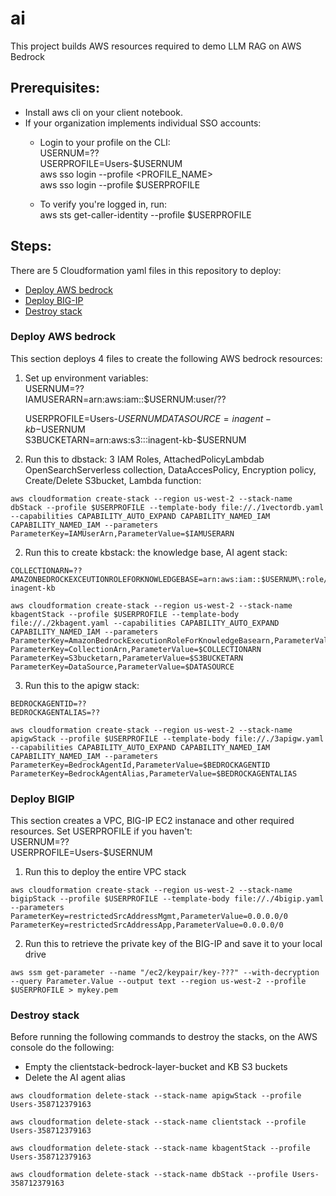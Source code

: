 # ai
This project builds AWS resources required to demo LLM RAG on AWS Bedrock

## Prerequisites:
- Install aws cli on your client notebook.
- If your organization implements individual SSO accounts:
  - Login to your profile on the CLI:  
    USERNUM=??  
    USERPROFILE=Users-$USERNUM  
    aws sso login --profile <PROFILE_NAME>  
    aws sso login --profile $USERPROFILE  
  
  - To verify you're logged in, run:  
    aws sts get-caller-identity --profile $USERPROFILE
    
  
## Steps:
There are 5 Cloudformation yaml files in this repository to deploy:
- [Deploy AWS bedrock](#Deploy-AWS-bedrock)
- [Deploy BIG-IP](#Deploy-BIGIP)
- [Destroy stack](#Destroy-stack)

### Deploy AWS bedrock
This section deploys 4 files to create the following AWS bedrock resources: 
1. Set up environment variables:  
USERNUM=??  
IAMUSERARN=arn:aws:iam::$USERNUM:user/??  
  
   USERPROFILE=Users-$USERNUM  
   DATASOURCE=inagent-kb-$USERNUM  
   S3BUCKETARN=arn:aws:s3:::inagent-kb-$USERNUM  
  
2. Run this to dbstack: 3 IAM Roles, AttachedPolicyLambdab OpenSearchServerless collection, DataAccesPolicy, Encryption policy, Create/Delete S3bucket, Lambda function:
```
aws cloudformation create-stack --region us-west-2 --stack-name dbStack --profile $USERPROFILE --template-body file://./1vectordb.yaml --capabilities CAPABILITY_AUTO_EXPAND CAPABILITY_NAMED_IAM CAPABILITY_NAMED_IAM --parameters ParameterKey=IAMUserArn,ParameterValue=$IAMUSERARN
```

2. Run this to create kbstack: the knowledge base, AI agent stack:
```
COLLECTIONARN=??  
AMAZONBEDROCKEXCEUTIONROLEFORKNOWLEDGEBASE=arn:aws:iam::$USERNUM\:role/AmazonBedrockExecutionRoleForKnowledgeBase-inagent-kb
  
aws cloudformation create-stack --region us-west-2 --stack-name kbagentStack --profile $USERPROFILE --template-body file://./2kbagent.yaml --capabilities CAPABILITY_AUTO_EXPAND CAPABILITY_NAMED_IAM --parameters ParameterKey=AmazonBedrockExecutionRoleForKnowledgeBasearn,ParameterValue=$AMAZONBEDROCKEXCEUTIONROLEFORKNOWLEDGEBASE ParameterKey=CollectionArn,ParameterValue=$COLLECTIONARN ParameterKey=S3bucketarn,ParameterValue=$S3BUCKETARN ParameterKey=DataSource,ParameterValue=$DATASOURCE
```

3. Run this to the apigw stack:
```
BEDROCKAGENTID=??  
BEDROCKAGENTALIAS=??  
  
aws cloudformation create-stack --region us-west-2 --stack-name apigwStack --profile $USERPROFILE --template-body file://./3apigw.yaml --capabilities CAPABILITY_AUTO_EXPAND CAPABILITY_NAMED_IAM CAPABILITY_NAMED_IAM --parameters ParameterKey=BedrockAgentId,ParameterValue=$BEDROCKAGENTID ParameterKey=BedrockAgentAlias,ParameterValue=$BEDROCKAGENTALIAS  
```

### Deploy BIGIP
This section creates a VPC, BIG-IP EC2 instanace and other required resources.
Set USERPROFILE if you haven't:  
USERNUM=??  
USERPROFILE=Users-$USERNUM  
  
1. Run this to deploy the entire VPC stack
```
aws cloudformation create-stack --region us-west-2 --stack-name bigipStack --profile $USERPROFILE --template-body file://./4bigip.yaml --parameters ParameterKey=restrictedSrcAddressMgmt,ParameterValue=0.0.0.0/0 ParameterKey=restrictedSrcAddressApp,ParameterValue=0.0.0.0/0
```

2. Run this to retrieve the private key of the BIG-IP and save it to your local drive
```
aws ssm get-parameter --name "/ec2/keypair/key-???" --with-decryption --query Parameter.Value --output text --region us-west-2 --profile $USERPROFILE > mykey.pem
```

### Destroy stack
Before running the following commands to destroy the stacks, on the AWS console do the following:
- Empty the clientstack-bedrock-layer-bucket and KB S3 buckets
- Delete the AI agent alias

```
aws cloudformation delete-stack --stack-name apigwStack --profile Users-358712379163
```
```
aws cloudformation delete-stack --stack-name clientstack --profile Users-358712379163
```
```
aws cloudformation delete-stack --stack-name kbagentStack --profile Users-358712379163
```
```
aws cloudformation delete-stack --stack-name dbStack --profile Users-358712379163
```

   
